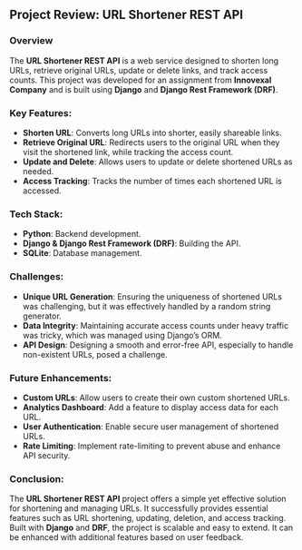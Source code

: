 ## Project Review: URL Shortener REST API

### Overview
The **URL Shortener REST API** is a web service designed to shorten long URLs, retrieve original URLs, update or delete links, and track access counts. This project was developed for an assignment from **Innovexal Company** and is built using **Django** and **Django Rest Framework (DRF)**.

### Key Features:
- **Shorten URL**: Converts long URLs into shorter, easily shareable links.
- **Retrieve Original URL**: Redirects users to the original URL when they visit the shortened link, while tracking the access count.
- **Update and Delete**: Allows users to update or delete shortened URLs as needed.
- **Access Tracking**: Tracks the number of times each shortened URL is accessed.

### Tech Stack:
- **Python**: Backend development.
- **Django & Django Rest Framework (DRF)**: Building the API.
- **SQLite**: Database management.

### Challenges:
- **Unique URL Generation**: Ensuring the uniqueness of shortened URLs was challenging, but it was effectively handled by a random string generator.
- **Data Integrity**: Maintaining accurate access counts under heavy traffic was tricky, which was managed using Django’s ORM.
- **API Design**: Designing a smooth and error-free API, especially to handle non-existent URLs, posed a challenge.

### Future Enhancements:
- **Custom URLs**: Allow users to create their own custom shortened URLs.
- **Analytics Dashboard**: Add a feature to display access data for each URL.
- **User Authentication**: Enable secure user management of shortened URLs.
- **Rate Limiting**: Implement rate-limiting to prevent abuse and enhance API security.

### Conclusion:
The **URL Shortener REST API** project offers a simple yet effective solution for shortening and managing URLs. It successfully provides essential features such as URL shortening, updating, deletion, and access tracking. Built with **Django** and **DRF**, the project is scalable and easy to extend. It can be enhanced with additional features based on user feedback.
